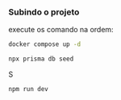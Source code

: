 ### Subindo o projeto
execute os comando na ordem:
```bash
docker compose up -d
```

<!-- Execute apenas se nunca subiu o projeto antes, pois o script deleta os registros existentes -->
```bash
npx prisma db seed
```
S
```bash
npm run dev
```